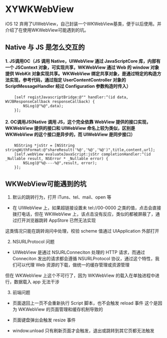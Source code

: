 # XYWKWebView
iOS 12 弃用了UIWebView，自己封装一个WKWebView基类，便于以后使用。并介绍了在使用WKWebView可能遇到的坑。

## Native 与 JS 是怎么交互的

#### 1. JS调用OC（JS 调用 Native，UIWebView 通过 JavaScriptCore 库，内部有一个 JSContext 对象，可实现共享，WKWebView 通过 Web 的 window 对象提供 WebKit 对象实现共享。WKWebView 绑定共享对象，是通过特定的构造方法实现，参考代码，通过指定 UserContentController 对象的 ScriptMessageHandler 经过 Configuration 参数构造时传入）

```
    [self registJavascriptBridge:@"" handler:^(id data, WVJBResponseCallback responseCallback) {
        NSLog(@"%@",data);
    }];
``` 
    
#### 2. OC调用JS(Native 调用 JS，这个完全依靠 WebView 提供的接口实现，WKWebView 提供的接口和 UIWebView 命名上较为类似，区别是 WKWebView 的这个接口是异步的，而 UIWebView 是同步接口）
```
    NSString *jsStr = [NSString stringWithFormat:@"shareResult('%@','%@','%@')",title,content,url];
    [self.webView evaluateJavaScript:jsStr completionHandler:^(id _Nullable result, NSError * _Nullable error) {
        NSLog(@"%@----%@",result, error);
    }];
```


## WKWebView可能遇到的坑
1. 默认的跳转行为，打开 iTuns、tel、mail、open 等

  - 在 UIWebView 上，如果超链接设置未 tel://00-0000 之类的值，点击会直接拨打电话，但在 WKWebView 上，该点击没有反应，类似的都被屏蔽了，通过打开浏览器跳转 AppStore 已然无法实现
  
这类情况只能在跳转询问中处理，校验 scheme 值通过 UIApplication 外部打开

2. NSURLProtocol 问题

  - UIWebView 是通过 NSURLConneciton 处理的 HTTP 请求，而通过Conneciton 发出的请求都会遵循 NSURLProtocol 协议，通过这个特性，我们可以代理 Web 资源的下载，做统一的缓存管理或资源管理
  
但在 WKWebView 上这个不可行了，因为 WKWebView 的载入在单独进程中进行，数据载入 app 无法干涉

3. 前端问题
- 页面退回上一页不会重新执行 Script 脚本，也不会触发 reload 事件    这个是因为 WKWebView 的页面管理和缓存机制导致的

- 页面键盘弹出会触发 resize 事件

- window.unload 只有刷新页面才会触发，退出或跳转到其它页都无法触发
